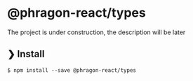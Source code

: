 # @phragon-react/types

The project is under construction, the description will be later

## ❯ Install

```
$ npm install --save @phragon-react/types
```
